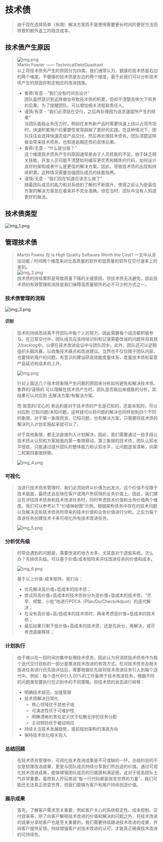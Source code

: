 # 技术债
> 由于现在选择简单（有限）解决方案而不是使用需要更长时间的更好方法而导致的额外返工的隐含成本。

## 技术债产生原因
> ![img.png](img.png)  
> Martin Fowler —— TechnicalDebtQuadrant  
> 以上将技术债务产生的原因分为四类。我们通常认为，健康的技术债是右边的两个维度，不健康的技术债是左边的两个维度。基于此我们可以分析技术债产生的原因并制定相应的改进措施。  
> - 鲁莽/有意 - “我们没有时间去设计”  
> 团队虽然意识到这样做会导致技术债的积累，但却不清楚具体欠下债务的后果。为了提醒团队，可以增加相关流程和责任人。
> - 谨慎/有意 - “我们必须现在交付，之后再处理因为追求速度所产生的结果”  
>当团队面临业务压力时，例如在发布新产品时需要快速上线以占领市场时，快速积累用户的重要性常常超越了更好的实践。在这种情况下，团队往往会选择快速完成产品交付，然后再处理技术债务。团队清楚这样做会带来技术债务，也知道逾期还债的具体后果。
> - 鲁莽/无意 - “什么是分层？”  
> 这个维度技术债务产生的原因通常是由于人员技能的不足。由于缺乏相关技能，开发人员可能不清楚如何编写更优秀和精炼的代码，如何设计良好的架构或者什么是更佳的解决方案。因此，导致技术债的出现和持续积累。这种情况需要加强团队成员的技能培养。
> - 谨慎/无意 - “我们现在知道应该怎么做了”  
> 随着团队成员的能力和对系统的了解的不断提升，使得之前认为是最佳方案的解决方案现在看来并不完全准确。但在当时，团队中没有人知道更好的做法。

## 技术债类型
![img_1.png](img_1.png)

## 管理技术债
> Martin Fowler 在 Is High Quality Software Worth the Cost? 一文中从添加功能 / 时间两个维度来对比高质量的软件和低质量的软件在交付速率上的差别。  
> ![img_2.png](img_2.png)  
> 技术债的持续累积是导致质量下降的关键原因，但技术债无法避免，因此技术债的有效管理和消除是我们保障高质量软件的必不可少的方式之一。
### 技术债管理的流程
![img_3.png](img_3.png)
#### 识别
> 技术的持续改进离不开团队中每个人的努力，因此需要每个成员都积极参与。在日常交付中，团队成员应该持续识别和记录需要改进的问题并将其放入backlog中，以便在技术改进会议中与团队同步。此外，团队还可以定期组织头脑风暴，以收集技术痛点和改进建议。当然也不仅仅限于团队内部，也要倾听用户的问题，有意识的建设研发效能度量体系，度量技术债和留意产品延迟和成本的上升。 
>
> ![img.png](img.png)
> 
> 针对上面这几个技术债象限产生问题的原因来分析如何避免和解决技术债。鲁莽的/谨慎的 可以理解在技术债产生时，团队是否做出来细致的分析，其结果可以对应到 无解决方案/有解决方案。
>
> 而 故意的/无心的 表达的是对于技术债的产生是已知的，还是未知的，可以对应到 已知问题/未知问题。这样就可以将问题的解决也同样划到四个不同的象限，对于第一象限而言，已知问题，也有解决方案，只需要将技术债的解决列入计划实施起来就可以了。
>
> 对于其他象限，都无法直接列入计划解决，因此，我们需要通过一些手段让技术债从认知和方案层面向第一象限移动。第三象限的技术债，团队认知水平很低，只能通过提升团队的整体能力和认知水平，让问题逐渐清晰，向第二和第四象限转移。
> 
> ![img_4.png](img_4.png)
### 可视化
> 当进行技术债务管理时，我们必须始终以价值为出发点。这个价值不仅限于技术层面，最终还会反映在客户或用户所获得的业务价值上。因此，我们建议在评估技术债务和技术改进任务时，同时考虑技术价值和业务价值两个维度。我们可以参考以下“价值映射图”示例，根据架构债务中存在的技术问题以及解决这些技术债务所带来的技术价值和业务价值进行分析。之后为每个改进任务创建技术卡来可视化所有技术改进任务。
> 
> ![img_5.png](img_5.png)
### 分析优先级
> 时常会遇到的问题是，需要改进的地方太多，尤其是对于遗留系统。怎么办？先排优先级。可以基于价值/成本矩阵来评估改进任务的价值和成本。
> 
> ![img_6.png](img_6.png)
>
> 基于以上价值-成本矩阵，我们会：
> - 优先解决高价值+低成本的技术债；
> - 尝试将高价值+高成本的技术债拆分为高价值+低成本的技术债，“尽早、频繁、小批”地进行PDCA（Plan/Do/Check/Adjust）的迭代解决；
> - 在没有高价值+高/低成本的技术债时，再来考虑低价值+低成本的技术债；
> - 最后如果只剩下低价值+高成本的技术债，还是先拆分，再解决，或可考虑直接移除；
### 计划执行
> 由于难以在一段时间内集中处理技术债务，因此认为将消除技术债务作为每个迭代交付目标的一部分是推进技术改进的有效方式。在对技术债务及相关改进任务进行优先级评估后，需要根据优先级将技术改进任务引入到每个迭代中。例如：每个迭代中引入20%的工作量用于技术改进任务，根据不同的问题类型要执行在识别中的不同策略，将技术债的状态进行转移：
> - 明确技术规范，加强管理
> - 技术债解决日常化
>   - 核心领域优于其他子域
>   - 可演进性优于可维护性
>   - 明确清晰的责任定义优于松散无序的任务分配
>   - 主动预防优于被动响应
> - 持续关注技术发展趋势，提前规划架构的演进方向
> - 保持技术优化相关投入
### 总结回顾
> 在技术债务管理中，可视化技术改进成果是不可或缺的一环。总结的目的不仅是梳理改进成果，更是与团队成员持续分享我们所创造的价值。通过可视化技术改进成果，能够增强团队成员的归属感和满足感，这对于提高团队士气非常重要。虽然有人开玩笑说“每一行代码都是改变世界的力量”，我们可能还无法真正改变世界，但我们能够为客户和用户持续创造价值。
### 展示成果
> 首先，了解客户需求至关重要，例如客户关心的系统稳定性、成本控制、交付效率等，除了向客户解释技术改进的价值和解决的问题之外，将技术改进的成果分享给客户也是至关重要的。我们需要持续跟进技术改进的成果，并向客户提供反馈。持续增强客户对技术改进的认可，才能真正确保技术改进的可持续性。
